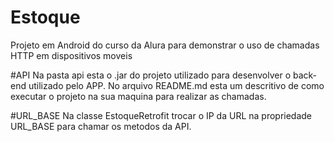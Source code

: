 # Estoque
Projeto em Android do curso da Alura para demonstrar o uso de chamadas HTTP em dispositivos moveis

#API
Na pasta api esta o .jar do projeto utilizado para desenvolver o back-end utilizado pelo APP. No arquivo README.md esta um descritivo de como executar o projeto na sua maquina para realizar as chamadas.

#URL_BASE
Na classe EstoqueRetrofit trocar o IP da URL na propriedade URL_BASE para chamar os metodos da API.
